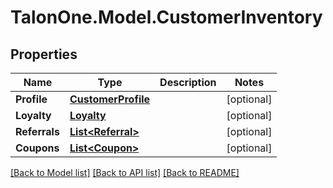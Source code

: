 
# TalonOne.Model.CustomerInventory

## Properties

Name | Type | Description | Notes
------------ | ------------- | ------------- | -------------
**Profile** | [**CustomerProfile**](CustomerProfile.md) |  | [optional] 
**Loyalty** | [**Loyalty**](Loyalty.md) |  | [optional] 
**Referrals** | [**List&lt;Referral&gt;**](Referral.md) |  | [optional] 
**Coupons** | [**List&lt;Coupon&gt;**](Coupon.md) |  | [optional] 

[[Back to Model list]](../README.md#documentation-for-models)
[[Back to API list]](../README.md#documentation-for-api-endpoints)
[[Back to README]](../README.md)

